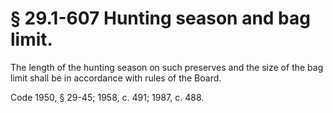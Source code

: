 # § 29.1-607 Hunting season and bag limit.

<p>The length of the hunting season on such preserves and the size of the bag limit shall be in accordance with rules of the Board.</p><p>Code 1950, § 29-45; 1958, c. 491; 1987, c. 488.</p>